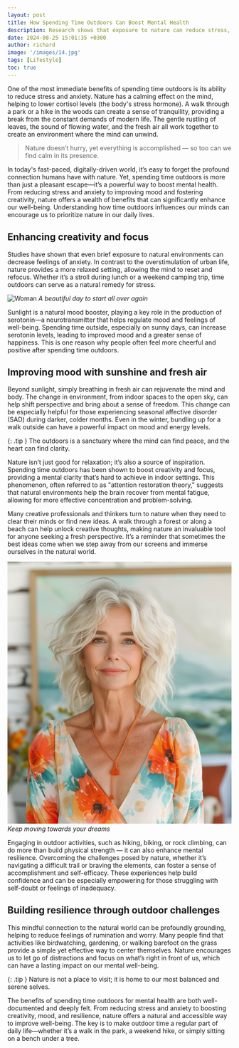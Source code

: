 ```yaml
---
layout: post
title: How Spending Time Outdoors Can Boost Mental Health
description: Research shows that exposure to nature can reduce stress, improve mood, and enhance mental clarity. The sights, sounds, and smells of the natural environment have a calming effect on the mind, promoting a sense of peace.
date: 2024-08-25 15:01:35 +0300
author: richard
image: '/images/14.jpg'
tags: [Lifestyle]
toc: true
---
```


One of the most immediate benefits of spending time outdoors is its ability to reduce stress and anxiety. Nature has a calming effect on the mind, helping to lower cortisol levels (the body's stress hormone). A walk through a park or a hike in the woods can create a sense of tranquility, providing a break from the constant demands of modern life. The gentle rustling of leaves, the sound of flowing water, and the fresh air all work together to create an environment where the mind can unwind.

> Nature doesn’t hurry, yet everything is accomplished — so too can we find calm in its presence.

In today's fast-paced, digitally-driven world, it’s easy to forget the profound connection humans have with nature. Yet, spending time outdoors is more than just a pleasant escape—it’s a powerful way to boost mental health. From reducing stress and anxiety to improving mood and fostering creativity, nature offers a wealth of benefits that can significantly enhance our well-being. Understanding how time outdoors influences our minds can encourage us to prioritize nature in our daily lives.

## Enhancing creativity and focus

Studies have shown that even brief exposure to natural environments can decrease feelings of anxiety. In contrast to the overstimulation of urban life, nature provides a more relaxed setting, allowing the mind to reset and refocus. Whether it’s a stroll during lunch or a weekend camping trip, time outdoors can serve as a natural remedy for stress.

![Woman]({{site.baseurl}}/images/14-1.jpg#wide)
*A beautiful day to start all over again*

Sunlight is a natural mood booster, playing a key role in the production of serotonin—a neurotransmitter that helps regulate mood and feelings of well-being. Spending time outside, especially on sunny days, can increase serotonin levels, leading to improved mood and a greater sense of happiness. This is one reason why people often feel more cheerful and positive after spending time outdoors.

## Improving mood with sunshine and fresh air

Beyond sunlight, simply breathing in fresh air can rejuvenate the mind and body. The change in environment, from indoor spaces to the open sky, can help shift perspective and bring about a sense of freedom. This change can be especially helpful for those experiencing seasonal affective disorder (SAD) during darker, colder months. Even in the winter, bundling up for a walk outside can have a powerful impact on mood and energy levels.

{: .tip }
The outdoors is a sanctuary where the mind can find peace, and the heart can find clarity.

Nature isn’t just good for relaxation; it’s also a source of inspiration. Spending time outdoors has been shown to boost creativity and focus, providing a mental clarity that’s hard to achieve in indoor settings. This phenomenon, often referred to as "attention restoration theory," suggests that natural environments help the brain recover from mental fatigue, allowing for more effective concentration and problem-solving.

Many creative professionals and thinkers turn to nature when they need to clear their minds or find new ideas. A walk through a forest or along a beach can help unlock creative thoughts, making nature an invaluable tool for anyone seeking a fresh perspective. It’s a reminder that sometimes the best ideas come when we step away from our screens and immerse ourselves in the natural world.

<div class="gallery-box">
  <div class="gallery">
    <img src="/images/14-2.jpg" loading="lazy">
  </div>
  <em>Keep moving towards your dreams</em>
</div>

Engaging in outdoor activities, such as hiking, biking, or rock climbing, can do more than build physical strength — it can also enhance mental resilience. Overcoming the challenges posed by nature, whether it’s navigating a difficult trail or braving the elements, can foster a sense of accomplishment and self-efficacy. These experiences help build confidence and can be especially empowering for those struggling with self-doubt or feelings of inadequacy.

## Building resilience through outdoor challenges

This mindful connection to the natural world can be profoundly grounding, helping to reduce feelings of rumination and worry. Many people find that activities like birdwatching, gardening, or walking barefoot on the grass provide a simple yet effective way to center themselves. Nature encourages us to let go of distractions and focus on what’s right in front of us, which can have a lasting impact on our mental well-being.

{: .tip }
Nature is not a place to visit; it is home to our most balanced and serene selves.

The benefits of spending time outdoors for mental health are both well-documented and deeply felt. From reducing stress and anxiety to boosting creativity, mood, and resilience, nature offers a natural and accessible way to improve well-being. The key is to make outdoor time a regular part of daily life—whether it’s a walk in the park, a weekend hike, or simply sitting on a bench under a tree.